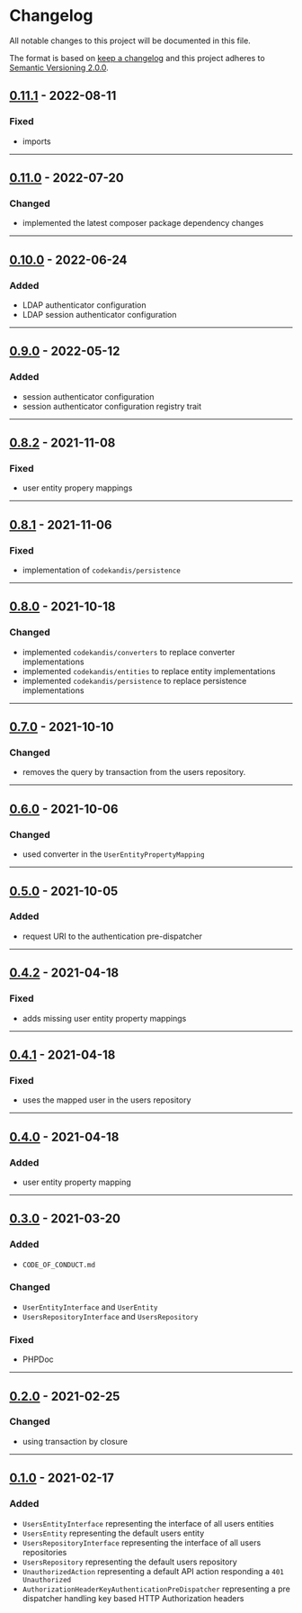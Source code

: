 # Changelog

All notable changes to this project will be documented in this file.

The format is based on [keep a changelog][xtlink-keep-a-changelog]
and this project adheres to [Semantic Versioning 2.0.0][xtlink-semantic-versioning].

## [0.11.1] - 2022-08-11

### Fixed

* imports

[0.11.1]: https://github.com/codekandis/tiphy-authentication-integration/compare/0.11.0...0.11.1

---
## [0.11.0] - 2022-07-20

### Changed

* implemented the latest composer package dependency changes

[0.11.0]: https://github.com/codekandis/tiphy-authentication-integration/compare/0.10.0...0.11.0

---
## [0.10.0] - 2022-06-24

### Added

* LDAP authenticator configuration
* LDAP session authenticator configuration

[0.10.0]: https://github.com/codekandis/tiphy-authentication-integration/compare/0.9.0...0.10.0

---
## [0.9.0] - 2022-05-12

### Added

* session authenticator configuration
* session authenticator configuration registry trait

[0.9.0]: https://github.com/codekandis/tiphy-authentication-integration/compare/0.8.2...0.9.0

---
## [0.8.2] - 2021-11-08

### Fixed

* user entity propery mappings

[0.8.2]: https://github.com/codekandis/tiphy-authentication-integration/compare/0.8.1...0.8.2

---
## [0.8.1] - 2021-11-06

### Fixed

* implementation of `codekandis/persistence`

[0.8.1]: https://github.com/codekandis/tiphy-authentication-integration/compare/0.8.0...0.8.1

---
## [0.8.0] - 2021-10-18

### Changed

* implemented `codekandis/converters` to replace converter implementations
* implemented `codekandis/entities` to replace entity implementations
* implemented `codekandis/persistence` to replace persistence implementations

[0.8.0]: https://github.com/codekandis/tiphy-authentication-integration/compare/0.7.0...0.8.0

---
## [0.7.0] - 2021-10-10

### Changed

* removes the query by transaction from the users repository.

[0.7.0]: https://github.com/codekandis/tiphy-authentication-integration/compare/0.6.0...0.7.0

---
## [0.6.0] - 2021-10-06

### Changed

* used converter in the `UserEntityPropertyMapping`

[0.6.0]: https://github.com/codekandis/tiphy-authentication-integration/compare/0.5.0...0.6.0

---
## [0.5.0] - 2021-10-05

### Added

* request URI to the authentication pre-dispatcher

[0.5.0]: https://github.com/codekandis/tiphy-authentication-integration/compare/0.4.2...0.5.0

---
## [0.4.2] - 2021-04-18

### Fixed

* adds missing user entity property mappings

[0.4.2]: https://github.com/codekandis/tiphy-authentication-integration/compare/0.4.1...0.4.2

---
## [0.4.1] - 2021-04-18

### Fixed

* uses the mapped user in the users repository

[0.4.1]: https://github.com/codekandis/tiphy-authentication-integration/compare/0.4.0...0.4.1

---
## [0.4.0] - 2021-04-18

### Added

* user entity property mapping

[0.4.0]: https://github.com/codekandis/tiphy-authentication-integration/compare/0.3.0...0.4.0

---
## [0.3.0] - 2021-03-20

### Added

* `CODE_OF_CONDUCT.md`

### Changed

* `UserEntityInterface` and `UserEntity`
* `UsersRepositoryInterface` and `UsersRepository`

### Fixed

* PHPDoc

[0.3.0]: https://github.com/codekandis/tiphy-authentication-integration/compare/0.2.0...0.3.0

---
## [0.2.0] - 2021-02-25

### Changed

* using transaction by closure

[0.2.0]: https://github.com/codekandis/tiphy-authentication-integration/compare/0.1.0...0.2.0

---
## [0.1.0] - 2021-02-17

### Added

* `UsersEntityInterface` representing the interface of all users entities
* `UsersEntity` representing the default users entity
* `UsersRepositoryInterface` representing the interface of all users repositories
* `UsersRepository` representing the default users repository
* `UnauthorizedAction` representing a default API action responding a `401 Unauthorized`
* `AuthorizationHeaderKeyAuthenticationPreDispatcher` representing a pre dispatcher handling key based HTTP Authorization headers 

[0.1.0]: https://github.com/codekandis/tiphy-authentication-integration/tree/0.1.0



[xtlink-keep-a-changelog]: http://keepachangelog.com/en/1.0.0/
[xtlink-semantic-versioning]: http://semver.org/spec/v2.0.0.html
